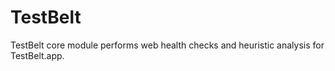 # TestBelt
TestBelt core module performs web health checks and heuristic analysis for TestBelt.app.
